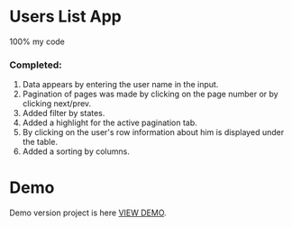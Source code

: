 # Users List App

100% my code

### Completed:

1. Data appears by entering the user name in the input.
2. Pagination of pages was made by clicking on the page number or by clicking next/prev.
3. Added filter by states.
4. Added a highlight for the active pagination tab.
5. By clicking on the user's row information about him is displayed under the table.
6. Added a sorting by columns.

# Demo

Demo version project is here [VIEW DEMO](https://reactjs-test-task-itrex-group.firebaseapp.com/).
